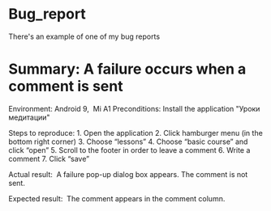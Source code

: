 # Bug_report
There's an example of one of my bug reports

# Summary: A failure occurs when a comment is sent    
Environment: Android 9,  Mi A1
Preconditions: Install the application "Уроки медитации"

Steps to reproduce:
    1. Open the application 
    2. Click hamburger menu (in the bottom right corner) 
    3. Choose “lessons” 
    4. Choose “basic course” and click “open” 
    5. Scroll to the footer in order to leave a comment 
    6. Write a comment 
    7. Click “save” 
    
Actual result: 
A failure pop-up dialog box appears. The comment is not sent.

Expected result: 
The comment appears in the comment column.
